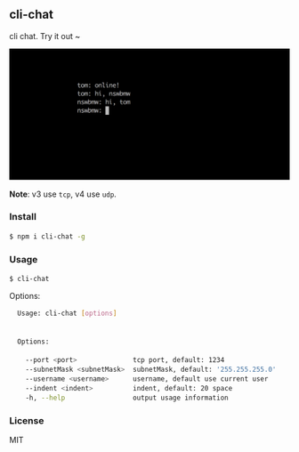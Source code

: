 ## cli-chat

cli chat. Try it out ~

![screenshot](./screenshot.png)

**Note**: v3 use `tcp`, v4 use `udp`.

### Install

```sh
$ npm i cli-chat -g
```

### Usage

```sh
$ cli-chat
```

Options:

```sh
  Usage: cli-chat [options]


  Options:

    --port <port>              tcp port, default: 1234
    --subnetMask <subnetMask>  subnetMask, default: '255.255.255.0'
    --username <username>      username, default use current user
    --indent <indent>          indent, default: 20 space
    -h, --help                 output usage information
```

### License

MIT